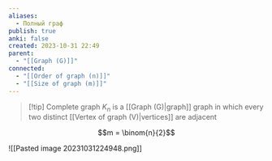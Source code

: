 ```yaml
---
aliases:
  - Полный граф
publish: true
anki: false
created: 2023-10-31 22:49
parent:
  - "[[Graph (G)]]"
connected:
  - "[[Order of graph (n)]]"
  - "[[Size of graph (m)]]"
---
```

> [!tip] Complete graph ${} K_n$
> is a [[Graph (G)|graph]] graph in which every two distinct [[Vertex of graph (V)|vertices]] are adjacent

$$m = \binom{n}{2}$$

![[Pasted image 20231031224948.png]]












